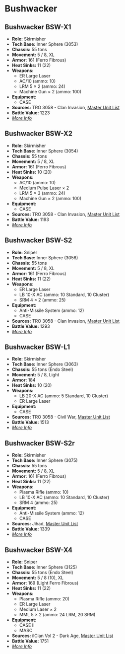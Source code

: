 # Bushwacker
## Bushwacker BSW-X1
- **Role:** Skirmisher
- **Tech Base:** Inner Sphere (3053)
- **Chassis:** 55 tons
- **Movement:** 5 / 8, XL
- **Armor:** 161 (Ferro Fibrous)
- **Heat Sinks:** 11 (22)
- **Weapons:**
  - ER Large Laser
  - AC/10 (ammo: 10)
  - LRM 5 × 2 (ammo: 24)
  - Machine Gun × 2 (ammo: 100)
- **Equipment:**
  - CASE
- **Sources:** TRO 3058 - Clan Invasion, [Master Unit List](http://masterunitlist.info/Unit/Details/450/bushwacker-bsw-x1)
- **Battle Value:** 1223
- [*More Info*](bushwacker/bushwacker_bsw-x1.md)

## Bushwacker BSW-X2
- **Role:** Skirmisher
- **Tech Base:** Inner Sphere (3054)
- **Chassis:** 55 tons
- **Movement:** 5 / 8, XL
- **Armor:** 161 (Ferro Fibrous)
- **Heat Sinks:** 10 (20)
- **Weapons:**
  - AC/10 (ammo: 10)
  - Medium Pulse Laser × 2
  - LRM 5 × 3 (ammo: 24)
  - Machine Gun × 2 (ammo: 100)
- **Equipment:**
  - CASE
- **Sources:** TRO 3058 - Clan Invasion, [Master Unit List](http://masterunitlist.info/Unit/Details/451/bushwacker-bsw-x2)
- **Battle Value:** 1193
- [*More Info*](bushwacker/bushwacker_bsw-x2.md)

## Bushwacker BSW-S2
- **Role:** Sniper
- **Tech Base:** Inner Sphere (3056)
- **Chassis:** 55 tons
- **Movement:** 5 / 8, XL
- **Armor:** 161 (Ferro Fibrous)
- **Heat Sinks:** 11 (22)
- **Weapons:**
  - ER Large Laser
  - LB 10-X AC (ammo: 10 Standard, 10 Cluster)
  - SRM 4 × 2 (ammo: 25)
- **Equipment:**
  - Anti-Missile System (ammo: 12)
  - CASE
- **Sources:** TRO 3058 - Clan Invasion, [Master Unit List](http://masterunitlist.info/Unit/Details/448/bushwacker-bsw-s2)
- **Battle Value:** 1293
- [*More Info*](bushwacker/bushwacker_bsw-s2.md)

## Bushwacker BSW-L1
- **Role:** Skirmisher
- **Tech Base:** Inner Sphere (3063)
- **Chassis:** 55 tons (Endo Steel)
- **Movement:** 5 / 8, Light
- **Armor:** 184
- **Heat Sinks:** 10 (20)
- **Weapons:**
  - LB 20-X AC (ammo: 5 Standard, 10 Cluster)
  - ER Large Laser
- **Equipment:**
  - CASE
- **Sources:** TRO 3058 - Civil War, [Master Unit List](http://masterunitlist.info/Unit/Details/447/bushwacker-bsw-l1)
- **Battle Value:** 1513
- [*More Info*](bushwacker/bushwacker_bsw-l1.md)

## Bushwacker BSW-S2r
- **Role:** Skirmisher
- **Tech Base:** Inner Sphere (3075)
- **Chassis:** 55 tons
- **Movement:** 5 / 8, XL
- **Armor:** 161 (Ferro Fibrous)
- **Heat Sinks:** 11 (22)
- **Weapons:**
  - Plasma Rifle (ammo: 10)
  - LB 10-X AC (ammo: 10 Standard, 10 Cluster)
  - SRM 4 (ammo: 25)
- **Equipment:**
  - Anti-Missile System (ammo: 12)
  - CASE
- **Sources:** Jihad, [Master Unit List](http://masterunitlist.info/Unit/Details/449/bushwacker-bsw-s2r)
- **Battle Value:** 1339
- [*More Info*](bushwacker/bushwacker_bsw-s2r.md)

## Bushwacker BSW-X4
- **Role:** Sniper
- **Tech Base:** Inner Sphere (3125)
- **Chassis:** 55 tons (Endo Steel)
- **Movement:** 5 / 8 (10), XL
- **Armor:** 169 (Light Ferro Fibrous)
- **Heat Sinks:** 11 (22)
- **Weapons:**
  - Plasma Rifle (ammo: 20)
  - ER Large Laser
  - Medium Laser × 2
  - MML 5 × 2 (ammo: 24 LRM, 20 SRM)
- **Equipment:**
  - CASE II
  - MASC
- **Sources:** ilClan Vol 2 - Dark Age, [Master Unit List](http://masterunitlist.info/Unit/Details/7454/bushwacker-bsw-x4)
- **Battle Value:** 1751
- [*More Info*](bushwacker/bushwacker_bsw-x4.md)

